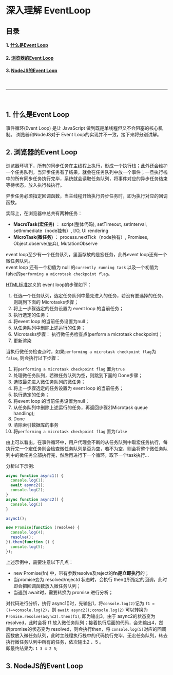# 深入理解 EventLoop


## <a name="catalog">目录</a>

#### 1. [什么是Event Loop](#one)
#### 2. [浏览器的Event Loop](#two)
#### 3. [NodeJS的Event Loop](#three)


<br><hr><br>


## 1. <a name="one">什么是Event Loop</a>

事件循环(Event Loop) 是让 JavaScript 做到既是单线程但又不会阻塞的核心机制。
浏览器和NodeJS对于 Event Loop的实现并不一致，接下来将分别讲解。


## 2. <a name="two">浏览器的Event Loop</a>

浏览器环境下，所有的同步任务在主线程上执行，形成一个执行栈；此外还会维护一个任务队列，当异步任务有了结果，就会在任务队列中放一个事件；一旦执行栈中的所有同步任务执行完毕，系统就会读取任务队列，将事件对应的异步任务结束等待状态，放入执行栈执行。

异步任务必须指定回调函数，当主线程开始执行异步任务时，即为执行对应的回调函数。

实际上，在浏览器中总共有两种任务：
* **MacroTask(宏任务)** ： script(整体代码), setTimeout, setInterval, setImmediate（node独有）, I/O, UI rendering
* **MicroTask(微任务)** ： process.nextTick（node独有）, Promises, Object.observe(废弃), MutationObserve

event loop至少有一个任务队列，里面存放的是宏任务，此外event loop还有一个微任务队列。<br>
event loop 还有一个初值为 null 的`currently running task` 以及一个初值为false的`performing a microtask checkpoint flag`。

[HTML标准](https://www.w3.org/TR/html5/webappapis.html#event-loops-processing-model)定义的 event loop的步骤如下：

1. 任选一个任务队列，选定任务队列中最先进入的任务，若没有要选择的任务，则跳到下面的 Microtasks步骤；
2. 将上一步骤选定的任务设置为 event loop 的当前任务；
3. 执行选定的任务；
4. 将event loop 的当前任务设置为null；
5. 从任务队列中删除上述运行的任务；
6. Microtasks步骤： 执行微任务检查点(perform a microtask checkpoint)；
7. 更新渲染

当执行微任务检查点时，如果`performing a microtask checkpoint flag`为`false`, 则会执行以下步骤：

1. 将`performing a microtask checkpoint flag` 置为`true`
2. 处理微任务队列，若微任务队列为空，则跳到下面的 Done步骤；
3. 选取最先进入微任务队列的微任务；
4. 将上一步骤选定的任务设置为 event loop 的当前任务；
5. 执行选定的任务；
6. 将event loop 的当前任务设置为null；
7. 从任务队列中删除上述运行的任务，再返回步骤2(Microtask queue handling);
8. Done
9. 清除索引数据库的事务
10. 将`performing a microtask checkpoint flag` 置为`false`

由上可以看出，在事件循环中，用户代理会不断的从任务队列中取宏任务执行，每执行完一个宏任务则会检查微任务队列是否为空，若不为空，则会将整个微任务队列中的微任务全部执行完，然后再进行下一个循环，取下一个task执行...


分析以下示例:

```js
async function async1() {
  console.log(1);
  await async2();
  console.log(2);    
}
async function async2() {
  console.log(3)
}

async1();

new Promise(function (resolve) {
  console.log(4);
  resolve();
}).then(function () {
  console.log(5);
});

```	

上述示例中，需要注意以下几点：
* new Promise(fn) 中，带有参数resolve及reject的**fn是立即执行**的；
* 当promise变为 resolved/rejectd 状态时，会执行 then()所指定的回调，此时即会把回调函数放入微任务队列；
* 当遇到 await时，需要转换为 promise 进行分析；

对代码进行分析，执行 async1()时，先输出1，将`console.log(2)`记为 `f1 = ()=>console.log(2)`，则 `await async2();console.log(2)` 可以转换为 `Promise.resolve(async2).then(f1)`, 即为输出3，由于 async2的状态变为 resolved，此时会将 f1 放入微任务队列；接着执行后面的代码，会先输出4，然后promise的状态变为 resolved，则会执行then，将 `console.log(5)`对应的回调函数放入微任务队列，此时主线程执行栈中的代码执行完毕，无宏任务队列，转去执行微任务队列中所有的任务，依次输出2 、5 。<br>
即最终结果为: `1 3 4 2 5`;




## 3. <a name="thress">NodeJS的Event Loop</a>










